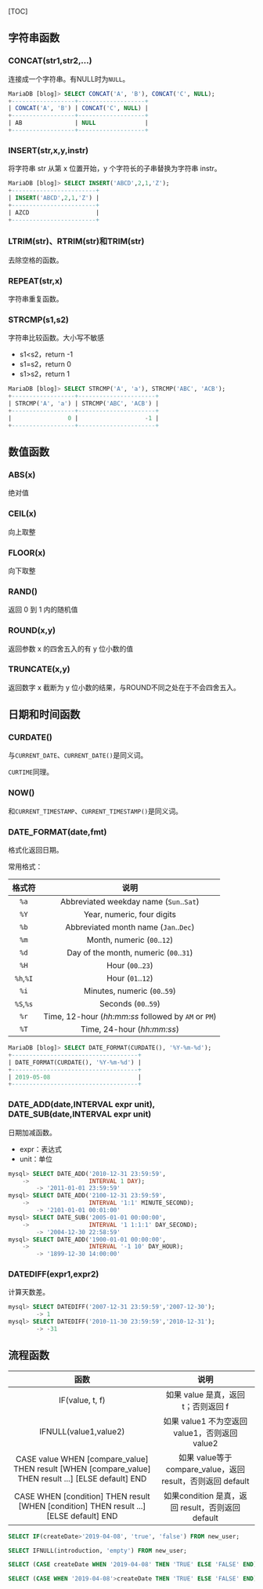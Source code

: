 [TOC]

## 字符串函数

### CONCAT(str1,str2,...)

连接成一个字符串。有NULL时为`NULL`。

```sql
MariaDB [blog]> SELECT CONCAT('A', 'B'), CONCAT('C', NULL);
+------------------+-------------------+
| CONCAT('A', 'B') | CONCAT('C', NULL) |
+------------------+-------------------+
| AB               | NULL              |
+------------------+-------------------+
```

### INSERT(str,x,y,instr)

将字符串 str 从第 x 位置开始，y 个字符长的子串替换为字符串 instr。

```sql
MariaDB [blog]> SELECT INSERT('ABCD',2,1,'Z');
+------------------------+
| INSERT('ABCD',2,1,'Z') |
+------------------------+
| AZCD                   |
+------------------------+
```

### LTRIM(str)、RTRIM(str)和TRIM(str)

去除空格的函数。

### REPEAT(str,x)

字符串重复函数。

### STRCMP(s1,s2)

字符串比较函数。大小写不敏感

- s1<s2，return -1
- s1=s2，return 0
- s1>s2，return 1

```sql
MariaDB [blog]> SELECT STRCMP('A', 'a'), STRCMP('ABC', 'ACB');
+------------------+----------------------+
| STRCMP('A', 'a') | STRCMP('ABC', 'ACB') |
+------------------+----------------------+
|                0 |                   -1 |
+------------------+----------------------+
```

## 数值函数

### ABS(x) 

绝对值

### CEIL(x)

向上取整

### FLOOR(x) 

向下取整

### RAND()

返回 0 到 1 内的随机值

### ROUND(x,y)

返回参数 x 的四舍五入的有 y 位小数的值

### TRUNCATE(x,y) 

返回数字 x 截断为 y 位小数的结果，与ROUND不同之处在于不会四舍五入。

## 日期和时间函数

### CURDATE()

与`CURRENT_DATE`、`CURRENT_DATE()`是同义词。

`CURTIME`同理。

### NOW()

和`CURRENT_TIMESTAMP`、`CURRENT_TIMESTAMP()`是同义词。

### DATE_FORMAT(date,fmt)

格式化返回日期。

常用格式：

|  格式符   |                        说明                         |
| :-------: | :-------------------------------------------------: |
|   `%a`    |       Abbreviated weekday name (`Sun`..`Sat`)       |
|   `%Y`    |             Year, numeric, four digits              |
|   `%b`    |        Abbreviated month name (`Jan`..`Dec`)        |
|   `%m`    |             Month, numeric (`00`..`12`)             |
|   `%d`    |       Day of the month, numeric (`00`..`31`)        |
|   `%H`    |                  Hour (`00`..`23`)                  |
| `%h`,`%I` |                  Hour (`01`..`12`)                  |
|   `%i`    |            Minutes, numeric (`00`..`59`)            |
| `%S`,`%s` |                Seconds (`00`..`59`)                 |
|   `%r`    | Time, 12-hour (*hh:mm:ss* followed by `AM` or `PM`) |
|   `%T`    |             Time, 24-hour (*hh:mm:ss*)              |

```sql
MariaDB [blog]> SELECT DATE_FORMAT(CURDATE(), '%Y-%m-%d');
+------------------------------------+
| DATE_FORMAT(CURDATE(), '%Y-%m-%d') |
+------------------------------------+
| 2019-05-08                         |
+------------------------------------+
```

### DATE_ADD(date,INTERVAL expr unit), DATE_SUB(date,INTERVAL expr unit)

日期加减函数。

- expr：表达式
- unit：单位

```sql
mysql> SELECT DATE_ADD('2010-12-31 23:59:59',
    ->                 INTERVAL 1 DAY);
        -> '2011-01-01 23:59:59'
mysql> SELECT DATE_ADD('2100-12-31 23:59:59',
    ->                 INTERVAL '1:1' MINUTE_SECOND);
        -> '2101-01-01 00:01:00'
mysql> SELECT DATE_SUB('2005-01-01 00:00:00',
    ->                 INTERVAL '1 1:1:1' DAY_SECOND);
        -> '2004-12-30 22:58:59'
mysql> SELECT DATE_ADD('1900-01-01 00:00:00',
    ->                 INTERVAL '-1 10' DAY_HOUR);
        -> '1899-12-30 14:00:00'
```

### DATEDIFF(expr1,expr2)

计算天数差。

```sql
mysql> SELECT DATEDIFF('2007-12-31 23:59:59','2007-12-30');
        -> 1
mysql> SELECT DATEDIFF('2010-11-30 23:59:59','2010-12-31');
        -> -31
```

## 流程函数

|                             函数                             |                            说明                             |
| :----------------------------------------------------------: | :---------------------------------------------------------: |
|                       IF(value, t, f)                        |             如果 value 是真，返回 t；否则返回 f             |
|                    IFNULL(value1,value2)                     |       如果 value1 不为空返回 value1，否则返回 value2        |
| CASE value WHEN [compare_value] THEN result [WHEN [compare_value] THEN result ...] [ELSE default] END | 如果 value等于 compare_value，返回 result，否则返回 default |
| CASE WHEN [condition] THEN result [WHEN [condition] THEN result ...] [ELSE default] END |      如果condition 是真，返回 result，否则返回 default      |

```sql
SELECT IF(createDate>'2019-04-08', 'true', 'false') FROM new_user;
```

```sql
SELECT IFNULL(introduction, 'empty') FROM new_user;
```

```sql
SELECT (CASE createDate WHEN '2019-04-08' THEN 'TRUE' ELSE 'FALSE' END) diffDate FROM new_user;
```

```sql
SELECT (CASE WHEN '2019-04-08'>createDate THEN 'TRUE' ELSE 'FALSE' END) diffDate FROM new_user;
```

